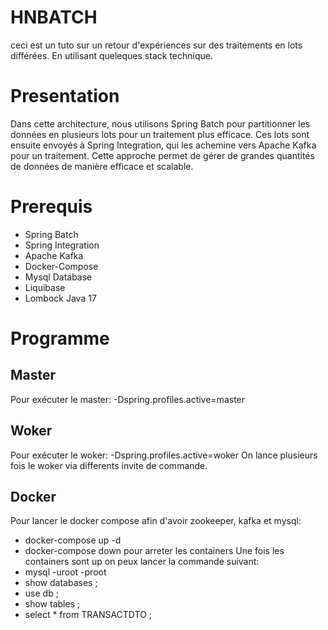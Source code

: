 # HNBATCH
ceci est un tuto sur un retour d'expériences sur des traitements en lots différées. En utilisant queleques stack technique.

# Presentation
Dans cette architecture, nous utilisons Spring Batch pour partitionner les données en plusieurs lots pour un traitement plus efficace. 
Ces lots sont ensuite envoyés à Spring Integration, qui les achemine vers Apache Kafka pour un traitement.
 Cette approche permet de gérer de grandes quantités de données de manière efficace et scalable.
# Prerequis
 * Spring Batch
 * Spring Integration
 * Apache Kafka
 * Docker-Compose
 * Mysql Database
 * Liquibase
 * Lombock
Java 17
# Programme
## Master
Pour exécuter le master: -Dspring.profiles.active=master
## Woker
Pour exécuter le woker: -Dspring.profiles.active=woker
On lance plusieurs fois le woker via differents invite de commande.
## Docker
Pour lancer le docker compose afin d'avoir zookeeper, kafka et mysql: 
  * docker-compose up -d
  * docker-compose down pour arreter les containers
Une fois les containers sont up on peux lancer la commande suivant:
  * mysql -uroot -proot
  * show databases ;
  * use db ;
  * show tables ;
  * select * from TRANSACTDTO ;

 
